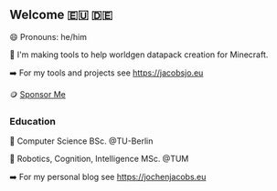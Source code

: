 ## Welcome :eu: :de:

😄 Pronouns: he/him

🔭 I'm making tools to help worldgen datapack creation for Minecraft.

:arrow_right: For my tools and projects see https://jacobsjo.eu

:coin: [Sponsor Me](https://github.com/sponsors/jacobsjo)

### Education

🌱 Computer Science BSc. @TU-Berlin

🌱 Robotics, Cognition, Intelligence MSc. @TUM


:arrow_right: For my personal blog see https://jochenjacobs.eu

<!--
**jacobsjo/jacobsjo** is a ✨ _special_ ✨ repository because its `README.md` (this file) appears on your GitHub profile.

Here are some ideas to get you started:

- 🔭 I’m currently working on ...
- 🌱 I’m currently learning ...
- 👯 I’m looking to collaborate on ...
- 🤔 I’m looking for help with ...
- 💬 Ask me about ...
- 📫 How to reach me: ...
- ⚡ Fun fact: ...
-->
